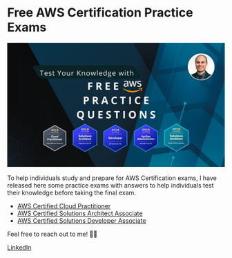 <h1>Free AWS Certification Practice Exams</h1>

<img src="images/intro.jpg">

To help individuals study and prepare for AWS Certification exams, I have released here some practice exams with answers to help individuals test their knowledge before taking the final exam.

- [AWS Certified Cloud Practitioner](AWS-Certified-Cloud-Practitioner)
- [AWS Certified Solutions Architect Associate](AWS-Certified-Solutions-Architect-Associate)
- [AWS Certified Solutions Developer Associate](AWS-Certified-Developer-Associate)

Feel free to reach out to me! 👨‍💻 <br />

<a href="https://www.linkedin.com/in/rogertn">LinkedIn</a>